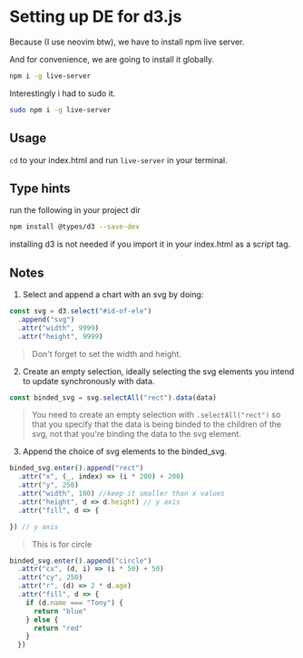 # Setting up DE for d3.js
Because (I use neovim btw), we have to install npm live server. 

And for convenience, we are going to install it globally.
```sh
npm i -g live-server
```
Interestingly i had to sudo it.
```sh
sudo npm i -g live-server
```
## Usage
`cd` to your index.html and run `live-server` in your terminal.

## Type hints
run the following in your project dir
```sh
npm install @types/d3 --save-dev
```
installing d3 is not needed if you import it in your index.html as a script tag.

## Notes

1. Select and append a chart with an svg by doing:
```js
const svg = d3.select("#id-of-ele")
  .append("svg")
  .attr("width", 9999)
  .attr("height", 9999)
```
> Don't forget to set the width and height.

2. Create an empty selection, ideally selecting the svg elements you intend to update synchronously with data.
```js
const binded_svg = svg.selectAll("rect").data(data)
```
> You need to create an empty selection with `.selectAll("rect")` so that you specify that the data is being binded to the children of the svg, not that you're binding the data to the svg element.

3. Append the choice of svg elements to the binded_svg.
```js
binded_svg.enter().append("rect")
  .attr("x", (_, index) => (i * 200) + 200)
  .attr("y", 250)
  .attr("width", 100) //keep it smaller than x values
  .attr("height", d => d.height) // y axis
  .attr("fill", d => {

}) // y axis
```
> This is for circle
```js
binded_svg.enter().append("circle")
  .attr("cx", (d, i) => (i * 50) + 50)
  .attr("cy", 250)
  .attr("r", (d) => 2 * d.age)
  .attr("fill", d => {
    if (d.name === "Tony") {
      return "blue"
    } else {
      return "red"
    }
  })
```
